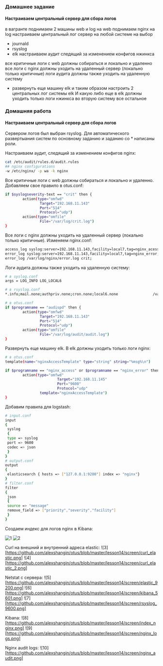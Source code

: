 ### Домашнее задание
#### Настраиваем центральный сервер для сбора логов

в вагранте поднимаем 2 машины web и log
на web поднимаем nginx
на log настраиваем центральный лог сервер на любой системе на выбор
- journald
- rsyslog
- elk
настраиваем аудит следящий за изменением конфигов нжинкса

все критичные логи с web должны собираться и локально и удаленно
все логи с nginx должны уходить на удаленный сервер (локально только критичные)
логи аудита должны также уходить на удаленную систему

* развернуть еще машину elk
и таким образом настроить 2 центральных лог системы elk И какую либо еще
в elk должны уходить только логи нжинкса
во вторую систему все остальное

### Домашняя работа
#### Настраиваем центральный сервер для сбора логов

  Сервером логов был выбран rsyslog. Для автоматического развертыания систем по основному заданию и заданию со * написаны роли.

Настраиваем аудит, следящий за изменением конфигов nginx:
```bash
cat /etc/audit/rules.d/audit.rules
## nginx configurations
-w /etc/nginx/ -p wa -k nginx
```

Все критичные логи с web должны собираться и локально и удаленно. Добавляем свое правило в otus.conf:
```bash
if $syslogseverity-text == "crit" then {
        action(type="omfwd"
                Target="192.168.11.143"
                Port="514"
                Protocol="udp")
		action(type="omfile"
                File="/var/log/crit.log")
}
```

Все логи с nginx должны уходить на удаленный сервер (локально только критичные). Изменяем nginx.conf:
```bash
access_log syslog:server=192.168.11.143,facility=local7,tag=nginx_acess,severity=info;
error_log syslog:server=192.168.11.143,facility=local7,tag=nginx_error,severity=info;
error_log /var/log/nginx/error.log crit;
```

Логи аудита должны также уходить на удаленную систему:
```bash
# в syslog.conf
args = LOG_INFO LOG_LOCAL6

# в rsyslog.conf
*.info;mail.none;authpriv.none;cron.none;local6.none                /var/log/messages

# в otus.conf
if $programname == "audispd" then {
        action(type="omfwd"
                Target="192.168.11.143"
                Port="514"
                Protocol="udp")
		action(type="omfile"
                File="/var/log/audit/audit.log")
}
```

Развернуть еще машину elk.
В elk должны уходить только логи nginx:
```bash
# в otus.conf
template(name="nginxAccessTemplate" type="string" string="%msg%\n")

if $programname == "nginx_access" or $programname == "nginx_error" then {
        action(type="omfwd"
                        Target="192.168.11.145"
                        Port="9600"
                        Protocol="udp"
                template="nginxAccessTemplate")
}
```

Добавим правила для logstash:
```bash
# input.conf
input
{
 syslog
 {
 type => syslog
 port => 9600
 codec => json
 }
}
# output.conf
output
{
 elasticsearch { hosts => ["127.0.0.1:9200"] index => "nginx"}
}
# filter.conf
filter
{
 json
 {
 source => "message"
 remove_field => ["priority","severity","facility"]
 }
}
```

Создаем индекс для логов nginx в Kibana:

![1](https://github.com/alexshangin/otus/blob/master/lesson14/screen/create_index_1.png)
![2](https://github.com/alexshangin/otus/blob/master/lesson14/screen/create_index_2.png)

Curl на внешний и внутренний адреса elastic:
![3][https://github.com/alexshangin/otus/blob/master/lesson14/screen/curl_elastic.png]
![4][https://github.com/alexshangin/otus/blob/master/lesson14/screen/curl_elastic_2.png]

Netstat c сервера:
![5][https://github.com/alexshangin/otus/blob/master/lesson14/screen/elastic_9200.png]
![6][https://github.com/alexshangin/otus/blob/master/lesson14/screen/kibana_5601.png]
![7][https://github.com/alexshangin/otus/blob/master/lesson14/screen/rsyslog_9600.png]

Kibana:
![8][https://github.com/alexshangin/otus/blob/master/lesson14/screen/index_nginx.png]
![9][https://github.com/alexshangin/otus/blob/master/lesson14/screen/nginx_logs.png]

Nginx audit logs:
![10][https://github.com/alexshangin/otus/blob/master/lesson14/screen/nginx_audit.png]
